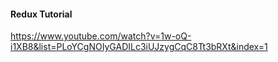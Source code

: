 #### Redux Tutorial

https://www.youtube.com/watch?v=1w-oQ-i1XB8&list=PLoYCgNOIyGADILc3iUJzygCqC8Tt3bRXt&index=1
